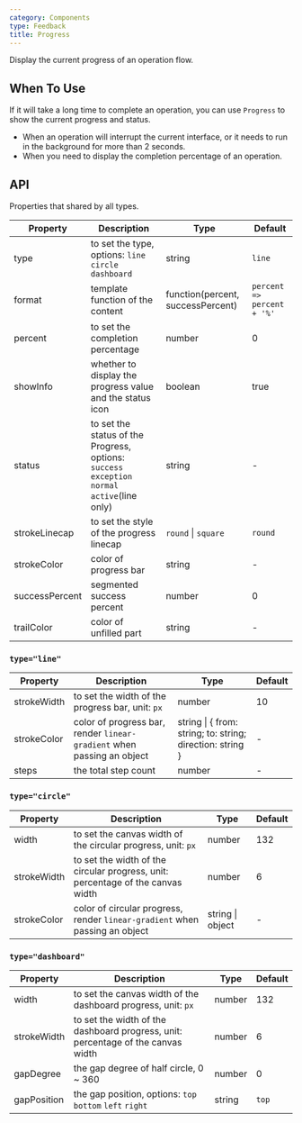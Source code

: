 ```yaml
---
category: Components
type: Feedback
title: Progress
---
```


Display the current progress of an operation flow.

## When To Use

If it will take a long time to complete an operation, you can use `Progress` to show the current progress and status.

- When an operation will interrupt the current interface, or it needs to run in the background for more than 2 seconds.
- When you need to display the completion percentage of an operation.

## API

Properties that shared by all types.

| Property | Description | Type | Default |
| --- | --- | --- | --- |
| type | to set the type, options: `line` `circle` `dashboard` | string | `line` |
| format | template function of the content | function(percent, successPercent) | `percent => percent + '%'` |
| percent | to set the completion percentage | number | 0 |
| showInfo | whether to display the progress value and the status icon | boolean | true |
| status | to set the status of the Progress, options: `success` `exception` `normal` `active`(line only) | string | - |
| strokeLinecap | to set the style of the progress linecap | `round` \| `square` | `round` |
| strokeColor | color of progress bar | string | - |
| successPercent | segmented success percent | number | 0 |
| trailColor | color of unfilled part | string | - |

### `type="line"`

| Property | Description | Type | Default |
| --- | --- | --- | --- |
| strokeWidth | to set the width of the progress bar, unit: `px` | number | 10 |
| strokeColor | color of progress bar, render `linear-gradient` when passing an object | string \| { from: string; to: string; direction: string } | - |
| steps | the total step count | number | - |

### `type="circle"`

| Property | Description | Type | Default |
| --- | --- | --- | --- |
| width | to set the canvas width of the circular progress, unit: `px` | number | 132 |
| strokeWidth | to set the width of the circular progress, unit: percentage of the canvas width | number | 6 |
| strokeColor | color of circular progress, render `linear-gradient` when passing an object | string \| object | - |

### `type="dashboard"`

| Property | Description | Type | Default |
| --- | --- | --- | --- |
| width | to set the canvas width of the dashboard progress, unit: `px` | number | 132 |
| strokeWidth | to set the width of the dashboard progress, unit: percentage of the canvas width | number | 6 |
| gapDegree | the gap degree of half circle, 0 ~ 360 | number | 0 |
| gapPosition | the gap position, options: `top` `bottom` `left` `right` | string | `top` |
